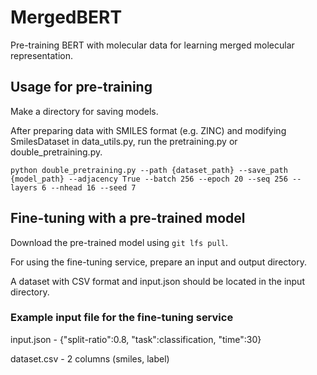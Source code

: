 # MergedBERT

Pre-training BERT with molecular data for learning merged molecular representation.

## Usage for pre-training

Make a directory for saving models.

After preparing data with SMILES format (e.g. ZINC) and modifying SmilesDataset in data_utils.py, run the pretraining.py or double_pretraining.py.

`python double_pretraining.py --path {dataset_path} --save_path {model_path} --adjacency True --batch 256 --epoch 20 --seq 256 --layers 6 --nhead 16 --seed 7`

## Fine-tuning with a pre-trained model

Download the pre-trained model using `git lfs pull`.

For using the fine-tuning service, prepare an input and output directory.

A dataset with CSV format and input.json should be located in the input directory.

### Example input file for the fine-tuning service

input.json - {"split-ratio":0.8, "task":classification, "time":30}

dataset.csv - 2 columns (smiles, label)
